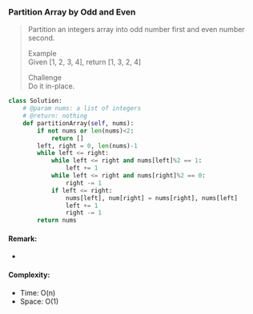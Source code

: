 ### Partition Array by Odd and Even
> Partition an integers array into odd number first and even number second.
>
> Example\
> Given [1, 2, 3, 4], return [1, 3, 2, 4]
> 
> Challenge\
> Do it in-place.
```python
class Solution:
    # @param nums: a list of integers
    # @return: nothing
    def partitionArray(self, nums):
        if not nums or len(nums)<2:
            return []
        left, right = 0, len(nums)-1
        while left <= right:
            while left <= right and nums[left]%2 == 1:
                left += 1
            while left <= right and nums[right]%2 == 0:
                right -= 1
            if left <= right:
                nums[left], num[right] = nums[right], nums[left]
                left += 1
                right -= 1
        return nums
```
#### Remark:
- 

#### Complexity:
- Time: O(n)
- Space: O(1)
